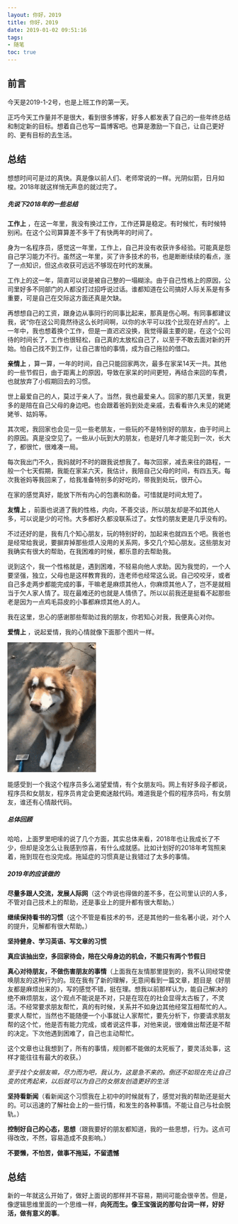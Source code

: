 ```yaml
---
layout: 你好，2019
title: 你好，2019
date: 2019-01-02 09:51:16
tags:
- 随笔
toc: true
---
```


## 前言

今天是2019-1-2号，也是上班工作的第一天。

正巧今天工作量并不是很大，看到很多博客，好多人都发表了自己的一些年终总结和制定新的目标。想着自己也写一篇博客吧。也算是激励一下自己，让自己更好的、更有目标的去生活。

<!--more--> 

## 总结

想想时间可是过的真快。真是像以前人们、老师常说的一样。光阴似箭，日月如梭。2018年就这样悄无声息的就过完了。

##### 先说下2018年的一些总结

**工作上** ，在这一年里，我没有换过工作，工作还算是稳定。有时候忙，有时候特别闲。在这个公司算算差不多干了有快两年的时间了。

身为一名程序员，感觉这一年里，工作上，自己并没有收获许多经验。可能真是怨自己学习能力不行。虽然这一年里，买了许多技术的书，也是断断续续的看点，涨了一点知识，但这点收获可远远不够现在时代的发展。

工作上的这一年，简直可以说是被自己整的一塌糊涂。由于自己性格上的原因，公司里好多不同部门的人都没打过招呼说过话。谁都知道在公司搞好人际关系是有多重要，可是自己在交际这方面还真是欠缺。

再想想自己的工资，跟身边从事同行的同事比起来，那真是伤心啊。有同事都建议我，说“你在这公司竟然待这么长时间啊，以你的水平可以找个比现在好点的”。上一年中，我也想着换个工作，但是一直迟迟没换，我觉得最主要的是，在这个公司待的时间长了，工作也很轻松，自己真的太放松自己了，以至于不敢去面对新的开始。怕自己找不到工作，让自己害怕的事情，成为自己拖拉的借口。

**亲情上** ，算一算，一年的时间，自己只能回家两次，最多在家呆14天一共。其他的一些节假日，由于距离上的原因，导致在家呆的时间更短，再结合来回的车费，也就放弃了小假期回去的习惯。

世上最爱自己的人，莫过于亲人了。当然，我也最爱亲人。回家的那几天里，我更多的是陪在自己父母的身边吧。也会跟着爸妈到处走亲戚，去看看许久未见的姥姥姥爷、姑妈等。

其次呢，我回家也会见一见一些老朋友，一些玩的不是特别好的朋友，由于时间上的原因。真是没空见了。一些从小玩到大的朋友，也是好几年才能见到一次，长大了，都很忙，很难凑一局。

每次我出门不久，我妈就时不时的跟我说想我了。每次回家，减去来往的路程，一般一个七天假期，我能在家呆六天，我估计，我陪自己父母的时间，有四五天。每次我爸妈等我回来了，给我准备特别多的好吃的，带我到处玩，很开心。

在家的感觉真好，能放下所有内心的包裹和防备。可惜就是时间太短了。

**友情上** ，前面也说道了我的性格，内向，不善交谈，所以朋友却是不如其他人多，可以说是少的可怜。大多都好久都没联系过了。女性的朋友更是几乎没有的。

不过还好的是，我有几个知心朋友，玩的特别好的，加起来也就四五个吧。我爸也是经常给我说，要摒弃掉那些烦人没用的关系网，多交几个知心朋友。这些朋友对我确实有很大的帮助，在我困难的时候，都乐意的去帮助我。

说到这个，我一个性格就是，遇到困难，不轻易向他人求助。因为我觉的，一个人要坚强，独立，父母也是这样教育我的，连老师也经常这么说。自己咬咬牙，或者自己多走两步都能完成的事，干嘛老是麻烦其他人，你麻烦其他人了，岂不是就相当于欠人家人情了。现在最难还的也就是人情债了。所以以前我还是挺看不起那些老是因为一点鸡毛蒜皮的小事都麻烦其他人的人。

我在这里，忠心的感谢那些帮助过我的朋友，你若知心对我，我便真心对你。

**爱情上** ，说起爱情，我的心情就像下面那个图片一样。



![哎呀，图片跑丢了](你好，2019/weep_dog.jpg)

能感受到一个我这个程序员多么渴望爱情，有个女朋友吗。网上有好多段子都说，程序员和女朋友，程序员肯定会更痴迷敲代码。难道我是个假的程序员吗，有女朋友，谁还有心情敲代码。

##### 总体回顾

哈哈，上面罗里吧嗦的说了几个方面，其实总体来看，2018年也让我成长了不少，但却是没怎么让我感到惊喜，有什么成就感。比如计划好的2018年考驾照来着，拖到现在也没完成。拖延症的习惯真是让我错过了太多的事情。

##### 2019年的应该做的

**尽量多跟人交流，发展人际网**（这个咋说也得做的差不多，在公司里认识的人多，不管对自己技术上的帮助，还是事业上的提升都有很大帮助。）

**继续保持看书的习惯**（这个不管是看技术的书，还是其他的一些名著小说，对个人的提升，见解都有很大帮助。）

**坚持健身、学习英语、写文章的习惯**

**真应该抽出空，多回家待会，陪在父母身边的机会，不能只有两个节假日**

**真心对待朋友，不做伤害朋友的事情**（上面我在友情那里提到的，我不认同经常使唤朋友的这种行为的。现在我有了新的理解，无意间看到一篇文章，题目是《好朋友都是麻烦出来的》，写的感觉不错，挺在理。想我以前那样认为，能自己解决的绝不麻烦朋友，这个观点不能说是不对，只是在现在的社会显得太古板了，不灵活。不经常要求朋友帮忙，真的有时候，关系并不如身边其他经常互相帮忙的人。要求人帮忙，当然也不能随便一个小事就让人家帮忙，要先分析下，你要请求朋友帮的这个忙，他是否有能力完成，或者说这件事，对他来说，很难做出帮还是不帮的决定。下次他遇到困难了，自己也主动帮忙。

这个文章也让我想到了，所有的事情，规则都不能做的太死板了，要灵活处事，这样才能往往有最大的收获。）

*至于找个女朋友嘛，尽力而为吧，我认为，这是急不来的。倒还不如现在先让自己变的优秀起来，以后就可以为自己的女朋友创造更好的生活*

**坚持看新闻**（看新闻这个习惯我在上初中的时候就有了，感觉对我的帮助还是挺大的。可以迅速的了解社会上的一些行情，和发生的各种事情。不能让自己与社会脱轨。）

**控制好自己的心态，思想**（跟我要好的朋友都知道，我的一些思想，行为。这点可得改改，不然，容易造成不良影响。）

**不要懒，不怕苦，做事不拖延，不留遗憾**

## 总结

新的一年就这么开始了，做好上面说的那样并不容易，期间可能会很辛苦。但是，像逻辑思维里面的一个思维一样，**向死而生。像王宝强说的那句台词一样，好好活，做有意义的事**。